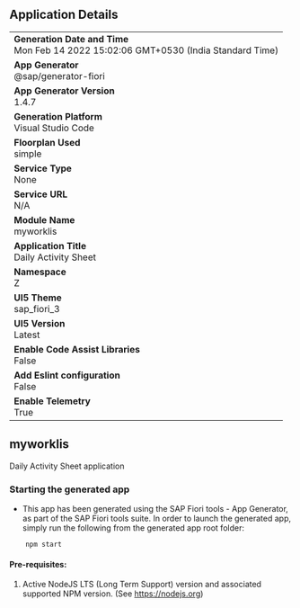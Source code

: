 ## Application Details
|               |
| ------------- |
|**Generation Date and Time**<br>Mon Feb 14 2022 15:02:06 GMT+0530 (India Standard Time)|
|**App Generator**<br>@sap/generator-fiori|
|**App Generator Version**<br>1.4.7|
|**Generation Platform**<br>Visual Studio Code|
|**Floorplan Used**<br>simple|
|**Service Type**<br>None|
|**Service URL**<br>N/A
|**Module Name**<br>myworklis|
|**Application Title**<br>Daily Activity Sheet|
|**Namespace**<br>Z|
|**UI5 Theme**<br>sap_fiori_3|
|**UI5 Version**<br>Latest|
|**Enable Code Assist Libraries**<br>False|
|**Add Eslint configuration**<br>False|
|**Enable Telemetry**<br>True|

## myworklis

Daily Activity Sheet application

### Starting the generated app

-   This app has been generated using the SAP Fiori tools - App Generator, as part of the SAP Fiori tools suite.  In order to launch the generated app, simply run the following from the generated app root folder:

```
    npm start
```

#### Pre-requisites:

1. Active NodeJS LTS (Long Term Support) version and associated supported NPM version.  (See https://nodejs.org)


